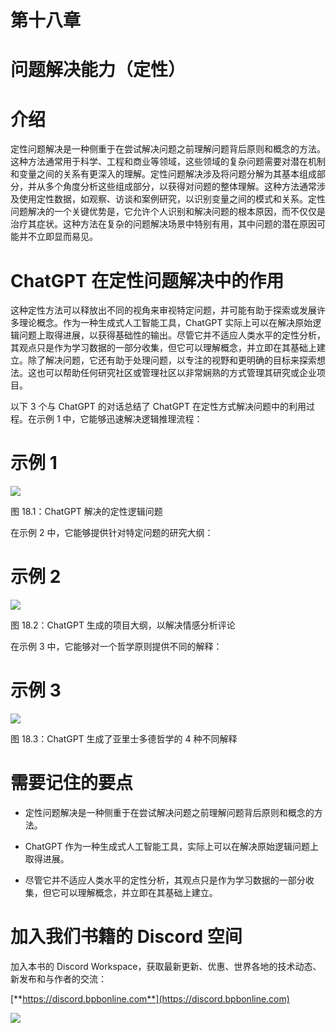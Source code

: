 # 第十八章

# 问题解决能力（定性）

# 介绍

定性问题解决是一种侧重于在尝试解决问题之前理解问题背后原则和概念的方法。这种方法通常用于科学、工程和商业等领域，这些领域的复杂问题需要对潜在机制和变量之间的关系有更深入的理解。定性问题解决涉及将问题分解为其基本组成部分，并从多个角度分析这些组成部分，以获得对问题的整体理解。这种方法通常涉及使用定性数据，如观察、访谈和案例研究，以识别变量之间的模式和关系。定性问题解决的一个关键优势是，它允许个人识别和解决问题的根本原因，而不仅仅是治疗其症状。这种方法在复杂的问题解决场景中特别有用，其中问题的潜在原因可能并不立即显而易见。

# ChatGPT 在定性问题解决中的作用

这种定性方法可以释放出不同的视角来审视特定问题，并可能有助于探索或发展许多理论概念。作为一种生成式人工智能工具，ChatGPT 实际上可以在解决原始逻辑问题上取得进展，以获得基础性的输出。尽管它并不适应人类水平的定性分析，其观点只是作为学习数据的一部分收集，但它可以理解概念，并立即在其基础上建立。除了解决问题，它还有助于处理问题，以专注的视野和更明确的目标来探索想法。这也可以帮助任何研究社区或管理社区以非常娴熟的方式管理其研究或企业项目。

以下 3 个与 ChatGPT 的对话总结了 ChatGPT 在定性方式解决问题中的利用过程。在示例 1 中，它能够迅速解决逻辑推理流程：

# 示例 1

![](img/Figure-18.1.jpg)

图 18.1：ChatGPT 解决的定性逻辑问题

在示例 2 中，它能够提供针对特定问题的研究大纲：

# 示例 2

![](img/Figure-18.2.jpg)

图 18.2：ChatGPT 生成的项目大纲，以解决情感分析评论

在示例 3 中，它能够对一个哲学原则提供不同的解释：

# 示例 3

![](img/Figure-18.3.jpg)

图 18.3：ChatGPT 生成了亚里士多德哲学的 4 种不同解释

# 需要记住的要点

+   定性问题解决是一种侧重于在尝试解决问题之前理解问题背后原则和概念的方法。

+   ChatGPT 作为一种生成式人工智能工具，实际上可以在解决原始逻辑问题上取得进展。

+   尽管它并不适应人类水平的定性分析，其观点只是作为学习数据的一部分收集，但它可以理解概念，并立即在其基础上建立。

# 加入我们书籍的 Discord 空间

加入本书的 Discord Workspace，获取最新更新、优惠、世界各地的技术动态、新发布和与作者的交流：

[**https://discord.bpbonline.com**](https://discord.bpbonline.com)

![](img/dis.jpg)
